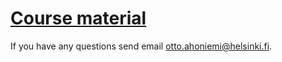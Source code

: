 # [Course material](https://golang-hy.github.io)

If you have any questions send email otto.ahoniemi@helsinki.fi.
